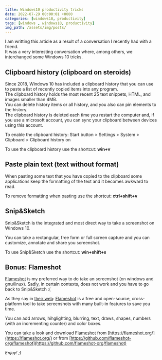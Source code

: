 ```yaml
---
title: Windows10 productivity tricks
date: 2022-07-29 00:00:01 +0000
categories: [windows10, productivity]
tags: [windows , windows10, productivity]
img_path: /assets/img/posts/
---
```


I am writting this article as a result of a conversation I recently had with a friend.  
It was a very interesting conversation where, among others, we interchanged some Windows 10 tricks.

## Clipboard history (clipboard on steroids)

Since 2018, Windows 10 has included a clipboard history that you can use to paste a list of recently copied items into any program.  
The clipboard history holds the most recent 25 text snippets, HTML, and images smaller than 4MB.  
You can delete history items or all history, and you also can pin elements to the history.  
The clipboard history is deleted each time you restart the computer and, if you use a microsoft account, you can sync your clipboard between devices using this account. 

To enable the clipboard history: Start button > Settings > System > Clipboard > Clipboard history on

To use the clipboard history use the shortcut: **win+v**

## Paste plain text (text without format)

When pasting some text that you have copied to the clipboard some applications keep the formatting of the text and it becomes awkward to read.

To remove formatting when pasting use the shortcut: **ctrl+shift+v**

## Snip&Sketch

Snip&Sketch is the integrated and most direct way to take a screenshot on Windows 10.

You can take a rectangular, free form or full screen capture and you can customize, annotate and share you screenshot.

To use Snip&Sketch use the shortcut: **win+shift+s**

## Bonus: Flameshot

[Flameshot](https://flameshot.org/) is my preferred way to do take an screenshot (on windows and gnu/linux). Sadly, in certain contexts, does not work and you have to go back to Snip&Sketch :(

As they say in [their web](https://flameshot.org/): [Flameshot](https://flameshot.org/) is a free and open-source, cross-platform tool to take screenshots with many built-in features to save you time.

You can add arrows, hihglighting, blurring, text, draws, shapes, numbers (with an incrementing counter) and color boxes.

You can take a look and download [Flameshot](https://flameshot.org/) from [https://flameshot.org/](https://flameshot.org/) or from [https://github.com/flameshot-org/flameshot](https://github.com/flameshot-org/flameshot)

_Enjoy! ;)_
